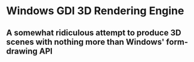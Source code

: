 # Windows GDI 3D Rendering Engine

## A somewhat ridiculous attempt to produce 3D scenes with nothing more than Windows' form-drawing API